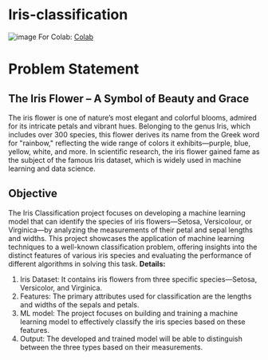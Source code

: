 # Iris-classification
![image](https://github.com/user-attachments/assets/1b73b7c6-f0ae-42ef-aaee-1da5f29d3d73)
For Colab: [Colab](https://colab.research.google.com/drive/1rOxP_K7_b7AG-_n7sonik_OieUTHZrrL?usp=drive_link)
# Problem Statement
## **The Iris Flower – A Symbol of Beauty and Grace**
The iris flower is one of nature’s most elegant and colorful blooms, admired for its intricate petals and vibrant hues. Belonging to the genus Iris, which includes over 300 species, this flower derives its name from the Greek word for "rainbow," reflecting the wide range of colors it exhibits—purple, blue, yellow, white, and more. In scientific research, the iris flower gained fame as the subject of the famous Iris dataset, which is widely used in machine learning and data science.
## Objective
The Iris Classification project focuses on developing a machine learning model that can identify the species of iris flowers—Setosa, Versicolour, or Virginica—by analyzing the measurements of their petal and sepal lengths and widths. This project showcases the application of machine learning techniques to a well-known classification problem, offering insights into the distinct features of various iris species and evaluating the performance of different algorithms in solving this task.
**Details:**
1. Iris Dataset: It contains iris flowers from three specific species—Setosa, Versicolor, and Virginica.
2. Features: The primary attributes used for classification are the lengths and widths of the sepals and petals.
3. ML model:  The project focuses on building and training a machine learning model to effectively classify the iris species based on these features.
4. Output: The developed and trained model will be able to distinguish between the three types based on their measurements.
